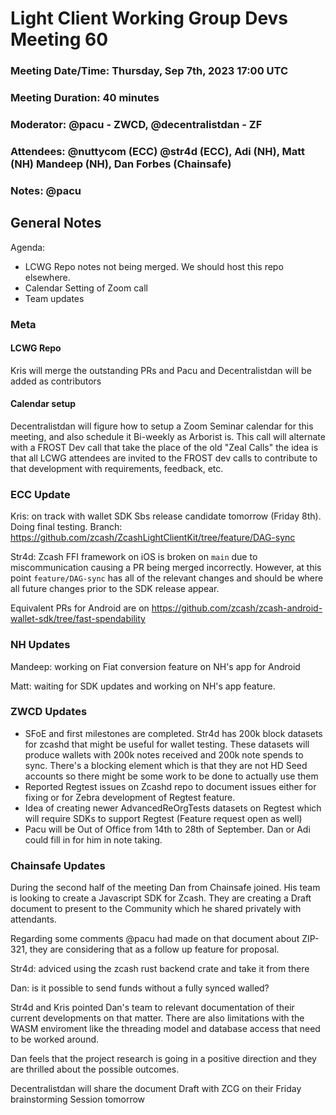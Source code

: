 # Light Client Working Group Devs Meeting 60
### Meeting Date/Time: Thursday, Sep 7th, 2023 17:00 UTC
### Meeting Duration: 40 minutes
### Moderator: @pacu - ZWCD, @decentralistdan - ZF
### Attendees: @nuttycom (ECC) @str4d (ECC), Adi (NH), Matt (NH) Mandeep (NH), Dan Forbes (Chainsafe)
### Notes: @pacu

## General Notes

Agenda:
- LCWG Repo notes not being merged. We should host this repo elsewhere. 
- Calendar Setting of Zoom call
- Team updates

### Meta
#### LCWG Repo
Kris will merge the outstanding PRs and Pacu and Decentralistdan will be added as
contributors

#### Calendar setup
Decentralistdan will figure how to setup a Zoom Seminar calendar for this meeting, 
and also schedule it Bi-weekly as Arborist is. This call will alternate with 
a FROST Dev call that take the place of the old "Zeal Calls" the idea is that 
all LCWG attendees are invited to the FROST dev calls to contribute to that 
development with requirements, feedback, etc. 

### ECC Update

Kris: on track with wallet SDK Sbs release candidate tomorrow (Friday 8th).
Doing final testing. Branch:  https://github.com/zcash/ZcashLightClientKit/tree/feature/DAG-sync

Str4d: Zcash FFI framework on iOS is broken on `main` due to miscommunication
causing a PR being merged incorrectly. However, at this point `feature/DAG-sync` has all of the relevant changes and should be where all future changes prior to the SDK release appear.

Equivalent PRs for Android are on https://github.com/zcash/zcash-android-wallet-sdk/tree/fast-spendability



### NH Updates

Mandeep: working on Fiat conversion feature on NH's app for Android

Matt: waiting for SDK updates and working on NH's app feature.

### ZWCD Updates
- SFoE and first milestones are completed. Str4d has 200k block datasets for zcashd
  that might be useful for wallet testing. These datasets will produce wallets with 200k notes
  received and 200k note spends to sync. There's a blocking element which is that they are not
  HD Seed accounts so there might be some work to be done to actually use them 
- Reported Regtest issues on Zcashd repo to document issues either for fixing or
  for Zebra development of Regtest feature.
- Idea of creating newer AdvancedReOrgTests datasets on Regtest which will require
  SDKs to support Regtest (Feature request open as well)
- Pacu will be Out of Office from 14th to 28th of September. Dan or Adi could fill
  in for him in note taking.


### Chainsafe Updates
During the second half of the meeting Dan from Chainsafe joined.
His team is looking to create a Javascript SDK for Zcash. 
They are creating a Draft document to present to the Community which he shared 
privately with attendants.

Regarding some comments @pacu had made on that document about ZIP-321, they are 
considering that as a follow up feature for proposal.

Str4d: adviced using the zcash rust backend crate and take it from there

Dan: is it possible to send funds without a fully synced walled?

Str4d and Kris pointed Dan's team to relevant documentation of their current 
developments on that matter. There are also limitations with the WASM enviroment 
like the threading model and database access that need to be worked around. 

Dan feels that the project research is going in a positive direction and they
are thrilled about the possible outcomes. 

Decentralistdan will share the document Draft with ZCG on their Friday brainstorming
Session tomorrow 

